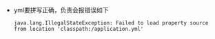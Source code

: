 - yml要拼写正确，负责会报错误如下
  
  ```$xslt
  java.lang.IllegalStateException: Failed to load property source from location 'classpath:/application.yml'
  ```
